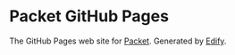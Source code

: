 # Packet GitHub Pages

The GitHub Pages web site for [Packet](http://bigeasy.github.io/packet/).
Generated by [Edify](http://bigeasy.github.io/edify/).
